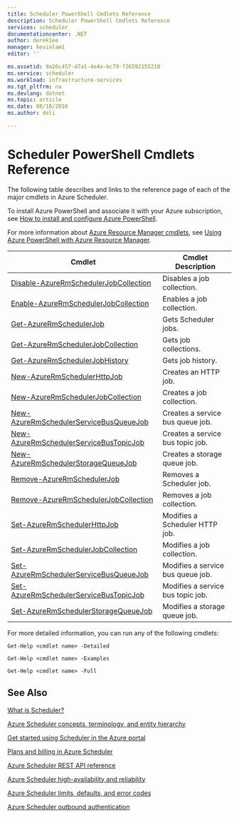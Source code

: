 ```yaml
---
title: Scheduler PowerShell Cmdlets Reference
description: Scheduler PowerShell Cmdlets Reference
services: scheduler
documentationcenter: .NET
author: derek1ee
manager: kevinlam1
editor: ''

ms.assetid: 9a26c457-d7a1-4e4a-bc79-f26592155218
ms.service: scheduler
ms.workload: infrastructure-services
ms.tgt_pltfrm: na
ms.devlang: dotnet
ms.topic: article
ms.date: 08/18/2016
ms.author: deli

---
```

# Scheduler PowerShell Cmdlets Reference
The following table describes and links to the reference page of each of the major cmdlets in Azure Scheduler.

To install Azure PowerShell and associate it with your Azure subscription, see [How to install and configure Azure PowerShell](/powershell/azureps-cmdlets-docs). 

For more information about [Azure Resource Manager cmdlets](https://msdn.microsoft.com/library/mt125356\(v=azure.200\).aspx), see [Using Azure PowerShell with Azure Resource Manager](../powershell-azure-resource-manager.md).

| Cmdlet | Cmdlet Description |
| --- | --- |
| [Disable-AzureRmSchedulerJobCollection](https://msdn.microsoft.com/library/mt490133\(v=azure.200\).aspx) |Disables a job collection. |
| [Enable-AzureRmSchedulerJobCollection](https://msdn.microsoft.com/library/mt490135\(v=azure.200\).aspx) |Enables a job collection. |
| [Get-AzureRmSchedulerJob](https://msdn.microsoft.com/library/mt490125\(v=azure.200\).aspx) |Gets Scheduler jobs. |
| [Get-AzureRmSchedulerJobCollection](https://msdn.microsoft.com/library/mt490132\(v=azure.200\).aspx) |Gets job collections. |
| [Get-AzureRmSchedulerJobHistory](https://msdn.microsoft.com/library/mt490126\(v=azure.200\).aspx) |Gets job history. |
| [New-AzureRmSchedulerHttpJob](https://msdn.microsoft.com/library/mt490136\(v=azure.200\).aspx) |Creates an HTTP job. |
| [New-AzureRmSchedulerJobCollection](https://msdn.microsoft.com/library/mt490141\(v=azure.200\).aspx) |Creates a job collection. |
| [New-AzureRmSchedulerServiceBusQueueJob](https://msdn.microsoft.com/library/mt490134\(v=azure.200\).aspx) |Creates a service bus queue job. |
| [New-AzureRmSchedulerServiceBusTopicJob](https://msdn.microsoft.com/library/mt490142\(v=azure.200\).aspx) |Creates a service bus topic job. |
| [New-AzureRmSchedulerStorageQueueJob](https://msdn.microsoft.com/library/mt490127\(v=azure.200\).aspx) |Creates a storage queue job. |
| [Remove-AzureRmSchedulerJob](https://msdn.microsoft.com/library/mt490140\(v=azure.200\).aspx) |Removes a Scheduler job. |
| [Remove-AzureRmSchedulerJobCollection](https://msdn.microsoft.com/library/mt490131\(v=azure.200\).aspx) |Removes a job collection. |
| [Set-AzureRmSchedulerHttpJob](https://msdn.microsoft.com/library/mt490130\(v=azure.200\).aspx) |Modifies a Scheduler HTTP job. |
| [Set-AzureRmSchedulerJobCollection](https://msdn.microsoft.com/library/mt490129\(v=azure.200\).aspx) |Modifies a job collection. |
| [Set-AzureRmSchedulerServiceBusQueueJob](https://msdn.microsoft.com/library/mt490143\(v=azure.200\).aspx) |Modifies a service bus queue job. |
| [Set-AzureRmSchedulerServiceBusTopicJob](https://msdn.microsoft.com/library/mt490137\(v=azure.200\).aspx) |Modifies a service bus topic job. |
| [Set-AzureRmSchedulerStorageQueueJob](https://msdn.microsoft.com/library/mt490128\(v=azure.200\).aspx) |Modifies a storage queue job. |

For more detailed information, you can run any of the following cmdlets: 

```
Get-Help <cmdlet name> -Detailed
```
```
Get-Help <cmdlet name> -Examples
```
```
Get-Help <cmdlet name> -Full
```

## See Also
 [What is Scheduler?](scheduler-intro.md)

 [Azure Scheduler concepts, terminology, and entity hierarchy](scheduler-concepts-terms.md)

 [Get started using Scheduler in the Azure portal](scheduler-get-started-portal.md)

 [Plans and billing in Azure Scheduler](scheduler-plans-billing.md)

 [Azure Scheduler REST API reference](https://msdn.microsoft.com/library/mt629143)

 [Azure Scheduler high-availability and reliability](scheduler-high-availability-reliability.md)

 [Azure Scheduler limits, defaults, and error codes](scheduler-limits-defaults-errors.md)

 [Azure Scheduler outbound authentication](scheduler-outbound-authentication.md)

